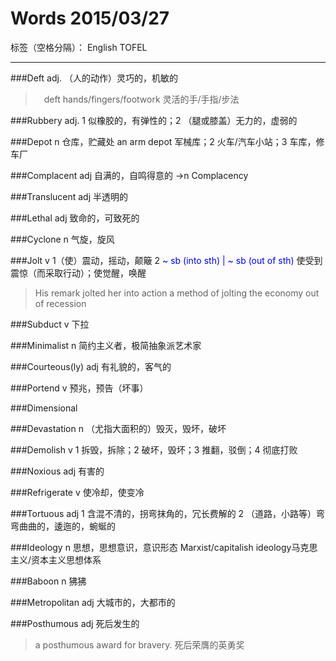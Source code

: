 # Words 2015/03/27

标签（空格分隔）： English TOFEL



---
###Deft
adj. （人的动作）灵巧的，机敏的
>　deft hands/fingers/footwork 灵活的手/手指/步法

###Rubbery
adj. 1 似橡胶的，有弹性的；2 （腿或膝盖）无力的，虚弱的

###Depot
n 仓库，贮藏处 an arm depot 军械库；2 火车/汽车小站；3 车库，修车厂

###Complacent
adj 自满的，自鸣得意的
->n Complacency

###Translucent
adj 半透明的

###Lethal
adj 致命的，可致死的

###Cyclone
n 气旋，旋风

###Jolt
v 1（使）震动，摇动，颠簸
2 <span style="color:blue">~ sb (into sth) | ~ sb (out of sth)</span> 使受到震惊（而采取行动）；使觉醒，唤醒
> His remark jolted her into action
> a method of jolting the economy out of recession

###Subduct
v 下拉

###Minimalist
n 简约主义者，极简抽象派艺术家

###Courteous(ly)
adj 有礼貌的，客气的

###Portend
v 预兆，预告（坏事）

###Dimensional

###Devastation
n （尤指大面积的）毁灭，毁坏，破坏

###Demolish
v 1 拆毁，拆除；2 破坏，毁坏；3 推翻，驳倒；4 彻底打败

###Noxious
adj 有害的

###Refrigerate
v 使冷却，使变冷

###Tortuous
adj 1 含混不清的，拐弯抹角的，冗长费解的
2 （道路，小路等）弯弯曲曲的，逶迤的，蜿蜒的

###Ideology
n 思想，思想意识，意识形态 Marxist/capitalish ideology马克思主义/资本主义思想体系

###Baboon
n 狒狒

###Metropolitan
adj 大城市的，大都市的

###Posthumous
adj 死后发生的
> a posthumous award for bravery. 死后荣膺的英勇奖